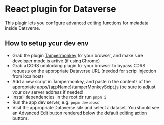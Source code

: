 # React plugin for Dataverse
This plugin lets you configure advanced editing functions for metadata inside Dataverse.

## How to setup your dev env
* Grab the plugin [Tampermonkey](https://www.tampermonkey.net/) for your browser, and make sure developer mode is active (if using Chrome)
* Grab a CORS unblocking plugin for your browser to bypass CORS requests on the appropriate Dataverse URL (needed for script injection from localhost)
* Add a new script in Tampermonkey, and paste in the contents of the appropriate apps/{appName}/tamperMonkeyScipt.js (be sure to adjust your dev server address if needed)
* Install dependencies, in the root dir run `pnpm i`
* Run the app dev server, e.g. `pnpm dev:eosc`
* Visit the appropriate Dataverse site and select a dataset. You should see an Advanced Edit button rendered below the default editing action buttons.